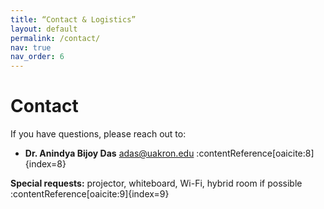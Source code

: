 ```yaml
---
title: “Contact & Logistics”
layout: default
permalink: /contact/
nav: true
nav_order: 6
---
```

# Contact

If you have questions, please reach out to:

- **Dr. Anindya Bijoy Das** 
 adas@uakron.edu :contentReference[oaicite:8]{index=8}  

**Special requests:** projector, whiteboard, Wi-Fi, hybrid room if possible :contentReference[oaicite:9]{index=9}
